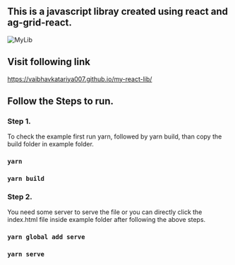 ## This is a javascript libray created using react and ag-grid-react.

![MyLib](https://vaibhavkatariya007.github.io/my-react-lib/screen_shot.png)

## Visit following link

https://vaibhavkatariya007.github.io/my-react-lib/

## Follow the Steps to run.

### Step 1.

To check the example first run yarn, followed by yarn build, than copy the build folder in example folder.

### `yarn`

### `yarn build`

### Step 2.

You need some server to serve the file or you can directly click the index.html file inside example folder after following the above steps.

### `yarn global add serve`

### `yarn serve`
